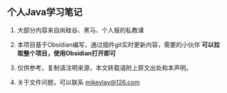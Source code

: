 ## 个人Java学习笔记

1. 大部分内容来自尚硅谷、黑马、个人报的私教课

2. 本项目基于Obsidian编写，通过插件git实时更新内容，需要的小伙伴 **可以拉取整个项目，使用Obsidian打开即可** 

3. 仅供参考，复制请注明来源，本文转载请附上原文出处和本声明。

4. 关于文件问题，可以联系 mikeylay@126.com
